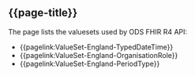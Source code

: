 ## {{page-title}}

The page lists the valuesets used by ODS FHIR R4 API:

- {{pagelink:ValueSet-England-TypedDateTime}}
- {{pagelink:ValueSet-England-OrganisationRole}}
- {{pagelink:ValueSet-England-PeriodType}}